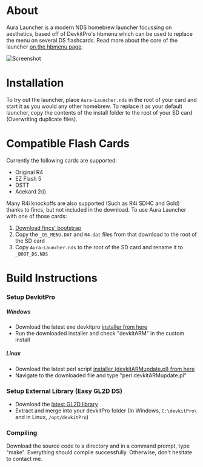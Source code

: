 # About
Aura Launcher is a modern NDS homebrew launcher focussing on aesthetics, based off of DevkitPro's hbmenu which can be used to replace the menu on several DS flashcards. Read more about the core of the launcher [on the hbmenu page][hbmenu].

![Screenshot][Top Screen]

# Installation
To try out the launcher, place `Aura-Launcher.nds` in the root of your card and start it as you would any other homebrew. To replace it as your default launcher, copy the contents of the install folder to the root of your SD card (Overwriting duplicate files).

# Compatible Flash Cards
Currently the following cards are supported:
- Original R4
- EZ Flash 5
- DSTT
- Acekard 2(i)

Many R4i knockoffs are also supported (Such as R4i SDHC and Gold) thanks to fincs, but not included in the download. To use Aura Launcher with one of those cards:

1. [Download fincs' bootstrap][fincs' blog page]
2. Copy the `_DS_MENU.DAT` and `R4.dat` files from that download to the root of the SD card
3. Copy `Aura-Launcher.nds` to the root of the SD card and rename it to `_BOOT_DS.NDS`

# Build Instructions
### Setup DevkitPro
##### Windows
- Download the latest exe devkitpro [installer from here][devkitPro]
- Run the downloaded installer and check "devkitARM" in the custom install

##### Linux
- Download the latest perl script [installer (devkitARMupdate.pl) from here][devkitPro]
- Navigate to the downloaded file and type "perl devkitARMupdate.pl"

### Setup External Library (Easy GL2D DS)
 - Download the [latest GL2D library][GL2D]
 - Extract and merge into your devkitPro folder (In Windows, `C:\devkitPro\` and in Linux, `/opt/devkitPro`)

### Compiling
Download the source code to a directory and in a command prompt, type "make".
Everything should compile successfully. Otherwise, don't hesitate to contact me.

[hbmenu]:https://github.com/devkitPro/nds-hb-menu
[fincs' blog page]:http://fincs.drunkencoders.com/2010/04/13/r4i-christmas-hbmenu-bootstub/
[Top Screen]:https://cloud.githubusercontent.com/assets/5875019/8685470/6dcbc466-2a44-11e5-92af-256503349dbb.png
[devkitPro]:http://sourceforge.net/projects/devkitpro/files/Automated%20Installer/
[GL2D]:http://www.mediafire.com/download/4f8ne79hlci35bc/GL2D.zip

